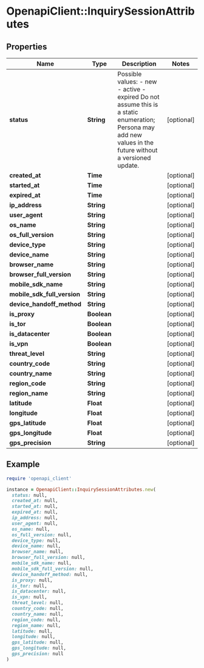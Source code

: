# OpenapiClient::InquirySessionAttributes

## Properties

| Name | Type | Description | Notes |
| ---- | ---- | ----------- | ----- |
| **status** | **String** | Possible values: - new - active - expired  Do not assume this is a static enumeration; Persona may add new values in the future without a versioned update. | [optional] |
| **created_at** | **Time** |  | [optional] |
| **started_at** | **Time** |  | [optional] |
| **expired_at** | **Time** |  | [optional] |
| **ip_address** | **String** |  | [optional] |
| **user_agent** | **String** |  | [optional] |
| **os_name** | **String** |  | [optional] |
| **os_full_version** | **String** |  | [optional] |
| **device_type** | **String** |  | [optional] |
| **device_name** | **String** |  | [optional] |
| **browser_name** | **String** |  | [optional] |
| **browser_full_version** | **String** |  | [optional] |
| **mobile_sdk_name** | **String** |  | [optional] |
| **mobile_sdk_full_version** | **String** |  | [optional] |
| **device_handoff_method** | **String** |  | [optional] |
| **is_proxy** | **Boolean** |  | [optional] |
| **is_tor** | **Boolean** |  | [optional] |
| **is_datacenter** | **Boolean** |  | [optional] |
| **is_vpn** | **Boolean** |  | [optional] |
| **threat_level** | **String** |  | [optional] |
| **country_code** | **String** |  | [optional] |
| **country_name** | **String** |  | [optional] |
| **region_code** | **String** |  | [optional] |
| **region_name** | **String** |  | [optional] |
| **latitude** | **Float** |  | [optional] |
| **longitude** | **Float** |  | [optional] |
| **gps_latitude** | **Float** |  | [optional] |
| **gps_longitude** | **Float** |  | [optional] |
| **gps_precision** | **String** |  | [optional] |

## Example

```ruby
require 'openapi_client'

instance = OpenapiClient::InquirySessionAttributes.new(
  status: null,
  created_at: null,
  started_at: null,
  expired_at: null,
  ip_address: null,
  user_agent: null,
  os_name: null,
  os_full_version: null,
  device_type: null,
  device_name: null,
  browser_name: null,
  browser_full_version: null,
  mobile_sdk_name: null,
  mobile_sdk_full_version: null,
  device_handoff_method: null,
  is_proxy: null,
  is_tor: null,
  is_datacenter: null,
  is_vpn: null,
  threat_level: null,
  country_code: null,
  country_name: null,
  region_code: null,
  region_name: null,
  latitude: null,
  longitude: null,
  gps_latitude: null,
  gps_longitude: null,
  gps_precision: null
)
```

